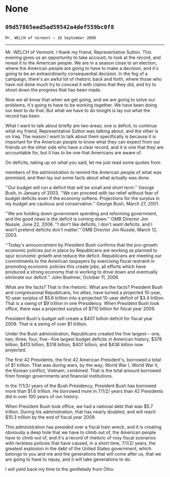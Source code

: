 # None
## `09d57865eed5ad59542a4def559bc0f8`
`Mr. WELCH of Vermont — 10 September 2008`

---


Mr. WELCH of Vermont. I thank my friend, Representative Sutton. This 
evening gives us an opportunity to take account, to look at the record, 
and reveal it to the American people. We are in a season close to an 
election, where the American people are going to have to make a 
decision, and it's going to be an extraordinarily consequential 
decision. In the fog of a campaign, there's an awful lot of rhetoric 
back and forth, where those who have not done much try to conceal it 
with claims that they did, and try to shoot down the progress that has 
been made.

Now we all know that when we get going, and we are going to solve our 
problems, it's going to have to be working together. We have been doing 
our best to do that. But what we have to do tonight is lay out what the 
record has been.

What I want to talk about briefly are two areas; one is deficit, to 
continue what my friend, Representative Sutton was talking about, and 
the other is on Iraq. The reason I want to talk about them specifically 
is because it is important for the American people to know what they 
can expect from our friends on the other side who have a clear record, 
and it is one that they are accountable for, but it has to be one that 
Americans are aware of.

On deficits, taking up on what you said, let me just read some quotes 
from


members of the administration to remind the American people of what was 
promised, and then lay out some facts about what actually was done.

''Our budget will run a deficit that will be small and short term.'' 
George Bush, in January of 2003. ''We can proceed with tax relief 
without fear of budget deficits even if the economy softens. 
Projections for the surplus in my budget are cautious and 
conservative.'' George Bush, March 27, 2001.

''We are holding down government spending and reforming government, 
and the good news is the deficit is coming down.'' OMB Director Jim 
Nussle, June 22, 2006. ''I don't like deficits, I don't want deficits, 
and I won't pretend deficits don't matter.'' OMB Director Jim Nussle, 
March 12, 2003.

''Today's announcement by President Bush confirms that the pro-growth 
economic policies put in place by Republicans are working as planned to 
spur economic growth and reduce the deficit. Republicans are meeting 
our commitments to the American taxpayers by exercising fiscal 
restraint in promoting economic policies this create jobs, all efforts 
which have produced a strong economy that is working to drive down and 
eventually eliminate our deficit.'' John Boehner, October 11, 2006.

What are the facts? That is the rhetoric. What are the facts? 
President Bush and congressional Republicans, his allies, have turned a 
projected 10-year, 10-year surplus of $5.6 trillion into a projected 
10-year deficit of $3.4 trillion. That is a swing of $9 trillion in one 
Presidency. When President Bush took office, there was a projected 
surplus of $710 billion for fiscal year 2009.

President Bush's budget will create a $407 billion deficit for fiscal 
year 2009. That is a swing of over $1 trillion.

Under the Bush administration, Republicans created the five largest--
one, two, three, four, five--five largest budget deficits in American 
history, $378 billion, $413 billion, $318 billion, $407 billion, and 
$438 billion now projected.

The first 42 Presidents, the first 42 American President's, borrowed 
a total of $1 trillion. That was during wars, by the way; World War I, 
World War II, the Korean conflict, Vietnam, combined. That is the total 
amount borrowed from foreign governments and financial institutions.

In the 7/1/2/ years of the Bush Presidency, President Bush has 
borrowed more than $1.6 trillion. He borrowed more in 7/1/2/ years than 
42 Presidents did in over 100 years of our history.

When President Bush took office, we had a national debt that was $5.7 
trillion. During his administration, that has nearly doubled, and will 
reach $10.3 trillion by the end of fiscal year 2009.

This administration has presided over a fiscal train wreck, and it is 
creating obviously a deep hole that we have to climb out of, the 
American people have to climb out of, and it's a record of rhetoric of 
rosy fiscal scenarios with reckless policies that have caused, in a 
short time, 7/1/2/ years, the greatest explosion in the debt of the 
United States government, which belongs to you and me and the 
generations that will come after us, that we are going to have to 
repay, and it will take generations to do.

I will yield back my time to the gentlelady from Ohio.